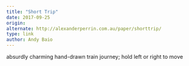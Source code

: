 ```yaml
---
title: "Short Trip"
date: 2017-09-25
origin: 
alternate: http://alexanderperrin.com.au/paper/shorttrip/
type: link
author: Andy Baio
---
```


absurdly charming hand-drawn train journey; hold left or right to move

